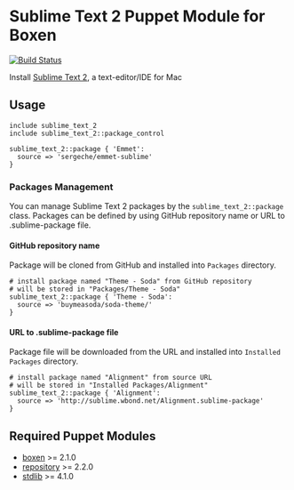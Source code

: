 # Sublime Text 2 Puppet Module for Boxen

[![Build Status](https://travis-ci.org/jozefizso/puppet-sublime_text_2.png?branch=master)](https://travis-ci.org/jozefizso/puppet-sublime_text_2)

Install [Sublime Text 2](http://www.sublimetext.com/2), a text-editor/IDE for Mac

## Usage

```puppet
include sublime_text_2
include sublime_text_2::package_control

sublime_text_2::package { 'Emmet':
  source => 'sergeche/emmet-sublime'
}
```

### Packages Management

You can manage Sublime Text 2 packages by the `sublime_text_2::package` class. Packages can be defined by using GitHub repository name or URL to .sublime-package file.

#### GitHub repository name

Package will be cloned from GitHub and installed into `Packages` directory.

```puppet
# install package named "Theme - Soda" from GitHub repository
# will be stored in "Packages/Theme - Soda"
sublime_text_2::package { 'Theme - Soda':
  source => 'buymeasoda/soda-theme/'
}
```


#### URL to .sublime-package file

Package file will be downloaded from the URL and installed into `Installed Packages` directory.

```puppet
# install package named "Alignment" from source URL
# will be stored in "Installed Packages/Alignment"
sublime_text_2::package { 'Alignment':
  source => 'http://sublime.wbond.net/Alignment.sublime-package'
}
```

## Required Puppet Modules

* [boxen] >= 2.1.0
* [repository] >= 2.2.0
* [stdlib] >= 4.1.0


[boxen]: https://github.com/boxen/puppet-boxen
[repository]: https://github.com/boxen/puppet-repository
[stdlib]: https://github.com/puppetlabs/puppetlabs-stdlib
